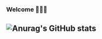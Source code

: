 ### Welcome 👋👋👋

![Anurag's GitHub stats](https://github-readme-stats.vercel.app/api?username=burntmad&show_icons=true&theme=transparent&title_color=FF3F33&text_color=FFFFFF&icon_color=4AF04C&border_color=1C37E7&ring_color=E7DE1C&)
---

